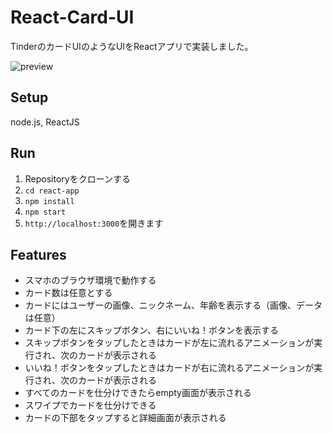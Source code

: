 # React-Card-UI
TinderのカードUIのようなUIをReactアプリで実装しました。

![preview](Preview.gif)

## Setup
node.js, ReactJS

## Run
1. Repositoryをクローンする
2. `cd react-app`
3. `npm install`
4. `npm start`
5. `http://localhost:3000`を開きます

## Features 
- スマホのブラウザ環境で動作する
- カード数は任意とする
- カードにはユーザーの画像、ニックネーム、年齢を表示する（画像、データは任意）
- カード下の左にスキップボタン、右にいいね！ボタンを表示する
- スキップボタンをタップしたときはカードが左に流れるアニメーションが実行され、次のカードが表示される
- いいね！ボタンをタップしたときはカードが右に流れるアニメーションが実行され、次のカードが表示される
- すべてのカードを仕分けできたらempty画面が表示される
- スワイプでカードを仕分けできる
- カードの下部をタップすると詳細画面が表示される
